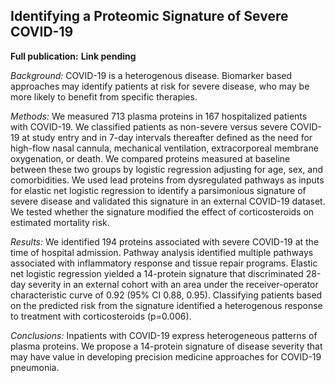 ## Identifying a Proteomic Signature of Severe COVID-19

**Full publication:** **Link pending**

*Background:* COVID-19 is a heterogenous disease. Biomarker based approaches may identify patients at risk for severe disease, who may be more likely to benefit from specific therapies.

*Methods:* We measured 713 plasma proteins in 167 hospitalized patients with COVID-19. We classified patients as non-severe versus severe COVID-19 at study entry and in 7-day intervals thereafter defined as the need for high-flow nasal cannula, mechanical ventilation, extracorporeal membrane oxygenation, or death. We compared proteins measured at baseline between these two groups by logistic regression adjusting for age, sex, and comorbidities. We used lead proteins from dysregulated pathways as inputs for elastic net logistic regression to identify a parsimonious signature of severe disease and validated this signature in an external COVID-19 dataset. We tested whether the signature modified the effect of corticosteroids on estimated mortality risk. 

*Results:* We identified 194 proteins associated with severe COVID-19 at the time of hospital admission. Pathway analysis identified multiple pathways associated with inflammatory response and tissue repair programs. Elastic net logistic regression yielded a 14-protein signature that discriminated 28-day severity in an external cohort with an area under the receiver-operator characteristic curve of 0.92 (95% CI 0.88, 0.95). Classifying patients based on the predicted risk from the signature identified a heterogenous response to treatment with corticosteroids (p=0.006).

*Conclusions:* Inpatients with COVID-19 express heterogeneous patterns of plasma proteins. We propose a 14-protein signature of disease severity that may have value in developing precision medicine approaches for COVID-19 pneumonia.
